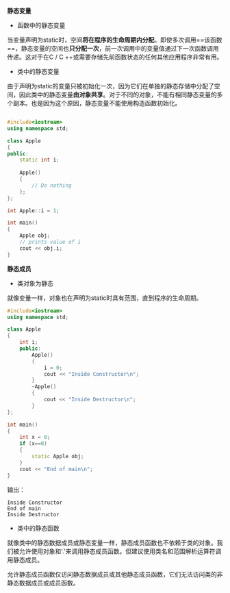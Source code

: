 **静态变量**

- 函数中的静态变量

当变量声明为static时，空间**将在程序的生命周期内分配**。即使多次调用==该函数==，静态变量的空间也**只分配一次**，前一次调用中的变量值通过下一次函数调用传递。这对于在C / C ++或需要存储先前函数状态的任何其他应用程序非常有用。

- 类中的静态变量

由于声明为static的变量只被初始化一次，因为它们在单独的静态存储中分配了空间，因此类中的静态变量**由对象共享**。对于不同的对象，不能有相同静态变量的多个副本。也是因为这个原因，静态变量不能使用构造函数初始化。
```c++

#include<iostream> 
using namespace std; 

class Apple 
{ 
public: 
	static int i; 
	
	Apple() 
	{ 
		// Do nothing 
	}; 
}; 

int Apple::i = 1; 

int main() 
{ 
	Apple obj; 
	// prints value of i 
	cout << obj.i; 
} 
```

**静态成员**

- 类对象为静态

就像变量一样，对象也在声明为static时具有范围，直到程序的生命周期。

```c++
#include<iostream> 
using namespace std; 

class Apple 
{ 
	int i; 
	public: 
		Apple() 
		{ 
			i = 0; 
			cout << "Inside Constructor\n"; 
		} 
		~Apple() 
		{ 
			cout << "Inside Destructor\n"; 
		} 
}; 

int main() 
{ 
	int x = 0; 
	if (x==0) 
	{ 
		static Apple obj; 
	} 
	cout << "End of main\n"; 
} 

```


输出：

```
Inside Constructor
End of main
Inside Destructor
```

- 类中的静态函数

就像类中的静态数据成员或静态变量一样，静态成员函数也不依赖于类的对象。我们被允许使用对象和'.'来调用静态成员函数。但建议使用类名和范围解析运算符调用静态成员。

允许静态成员函数仅访问静态数据成员或其他静态成员函数，它们无法访问类的非静态数据成员或成员函数。


